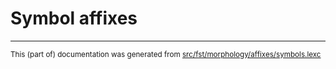 
# Symbol affixes

* * *

<small>This (part of) documentation was generated from [src/fst/morphology/affixes/symbols.lexc](https://github.com/giellalt/lang-pur/blob/main/src/fst/morphology/affixes/symbols.lexc)</small>

